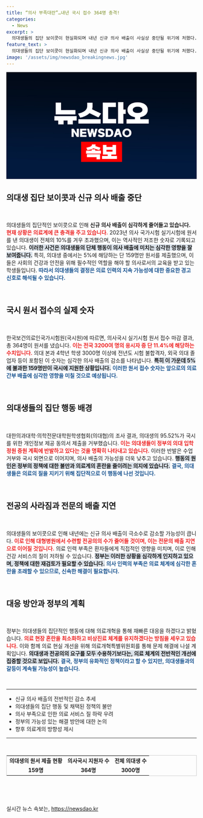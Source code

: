 ```yaml
---
title: “의사 부족대란”…내년 국시 접수 364명 충격!
categories:
  - News
excerpt: >
  의대생들의 집단 보이콧이 현실화되며 내년 신규 의사 배출이 사실상 중단될 위기에 처했다. 현재 전체 의대생 중 단 5%만이 국시에 응시해 의료 인력 부족의 심각성을 드러내고 있다!
feature_text: >
  의대생들의 집단 보이콧이 현실화되며 내년 신규 의사 배출이 사실상 중단될 위기에 처했다. 현재 전체 의대생 중 단 5%만이 국시에 응시해 의료 인력 부족의 심각성을 드러내고 있다!
image: '/assets/img/newsdao_breakingnews.jpg'
---
```


<p><img src="/assets/img/newsdao_breakingnews.jpg" alt="firstkoreanews 속보" /></p>

<h2 data-ke-size="size26">의대생 집단 보이콧과 신규 의사 배출 중단</h2>

<p data-ke-size="size16">&nbsp;</p>

<p>의대생들의 집단적인 보이콧으로 인해 <strong>신규 의사 배출이 심각하게 줄어들고 있습니다.</strong> <b><span style="color: #ee2323;">현재 상황은 의료계에 큰 충격을 주고 있습니다.</span></b> 2023년 의사 국가시험 실기시험에 원서를 낸 의대생이 전체의 10%를 겨우 초과했으며, 이는 역사적인 저조한 숫자로 기록되고 있습니다. <b><span style="background-color: #21538527;">이러한 사건은 의대생들의 단체 행동이 의사 배출에 미치는 심각한 영향을 잘 보여줍니다.</span></b> 특히, 의대생 중에서는 5%에 해당하는 단 159명만 원서를 제출했으며, 이들은 사회의 건강과 안전을 위해 필수적인 역할을 해야 할 의사로서의 교육을 받고 있는 학생들입니다. <b><span style="color: #1a5490;">따라서 의대생들의 결정은 의료 인력의 지속 가능성에 대한 중요한 경고 신호로 해석될 수 있습니다.</span></b> </p>

<p data-ke-size="size16">&nbsp;</p>

<h2 data-ke-size="size26">국시 원서 접수의 실제 숫자</h2>

<p data-ke-size="size16">&nbsp;</p>

<p>한국보건의료인국가시험원(국시원)에 따르면, 의사국시 실기시험 원서 접수 마감 결과, 총 364명이 원서를 냈습니다. <b><span style="color: #ee2323;">이는 전국 3200여 명의 응시자 중 단 11.4%에 해당하는 수치입니다.</span></b> 의대 본과 4학년 학생 3000명 이상에 전년도 시험 불합격자, 외국 의대 졸업자 등이 포함된 이 숫자는 심각한 의사 배출의 감소를 나타냅니다. <b><span style="background-color: #21538527;">특히 이 가운데 5%에 불과한 159명만이 국시에 지원한 상황입니다.</span></b> <b><span style="color: #1a5490;">이러한 원서 접수 숫자는 앞으로의 의료 간부 배출에 심각한 영향을 미칠 것으로 예상됩니다.</span></b></p>

<p data-ke-size="size16">&nbsp;</p>

<h2 data-ke-size="size26">의대생들의 집단 행동 배경</h2>

<p data-ke-size="size16">&nbsp;</p>

<p>대한의과대학·의학전문대학원학생협회(의대협)의 조사 결과, 의대생의 95.52%가 국시를 위한 개인정보 제공 동의서 제출을 거부했습니다. <b><span style="color: #ee2323;">이는 의대생들이 정부의 의대 입학 정원 증원 계획에 반발하고 있다는 것을 명확히 나타내고 있습니다.</span></b> 이러한 반발은 수업 거부와 국시 외면으로 이어지며, 의사 배출의 가능성을 더욱 낮추고 있습니다. <b><span style="background-color: #21538527;">행동의 원인은 정부의 정책에 대한 불만과 의료계의 혼란을 줄이려는 의지에 있습니다.</span></b> <b><span style="color: #1a5490;">결국, 의대생들은 의료의 질을 지키기 위해 집단적으로 이 행동에 나선 것입니다.</span></b></p>

<p data-ke-size="size16">&nbsp;</p>

<h2 data-ke-size="size26">전공의 사라짐과 전문의 배출 지연</h2>

<p data-ke-size="size16">&nbsp;</p>

<p>의대생들의 보이콧으로 인해 내년에는 신규 의사 배출이 극소수로 감소할 가능성이 큽니다. <b><span style="color: #ee2323;">이로 인해 대형병원에서 수련할 전공의의 수가 줄어들 것이며, 이는 전문의 배출 지연으로 이어질 것입니다.</span></b> 의료 인력 부족은 환자들에게 직접적인 영향을 미치며, 이로 인해 건강 서비스의 질이 저하될 수 있습니다. <b><span style="background-color: #21538527;">정부는 이러한 상황을 심각하게 인지하고 있으며, 정책에 대한 재검토가 필요할 수 있습니다.</span></b> <b><span style="color: #1a5490;">의사 인력의 부족은 의료 체계에 심각한 혼란을 초래할 수 있으므로, 신속한 해결이 필요합니다.</span></b></p>

<p data-ke-size="size16">&nbsp;</p>

<h2 data-ke-size="size26">대응 방안과 정부의 계획</h2>

<p data-ke-size="size16">&nbsp;</p>

<p>정부는 의대생들의 집단적인 행동에 대해 의료개혁을 통해 재빠른 대응을 하겠다고 밝혔습니다. <b><span style="color: #ee2323;">의료 현장 혼란을 최소화하고 비상진료 체계를 유지하겠다는 방침을 세우고 있습니다.</span></b> 이와 함께 의료 현실 개선을 위해 의료개혁특별위원회를 통해 문제 해결에 나설 계획입니다. <b><span style="background-color: #21538527;">의대생과 전공의의 요구를 모두 수용하기보다는, 의료 체계의 전반적인 개선에 집중할 것으로 보입니다.</span></b> <b><span style="color: #1a5490;">결국, 정부의 유화적인 정책이라고 할 수 있지만, 의대생들과의 갈등이 계속될 가능성이 높습니다.</span></b></p>

<p data-ke-size="size16">&nbsp;</p>

<hr>

<ul>
    <li>신규 의사 배출의 전반적인 감소 추세</li>
    <li>의대생들의 집단 행동 및 채택된 정책의 불만</li>
    <li>의사 부족으로 인한 의료 서비스 질 하락 우려</li>
    <li>정부의 가능성 있는 해결 방안에 대한 논의</li>
    <li>향후 의료계의 방향성 제시</li>
</ul>

<hr>

<p data-ke-size="size16">&nbsp;</p>

<table style="width: 100%; border: 1px solid #ccc;">
    <tr>
        <td style="text-align: center; height: 17px;"><b>의대생의 원서 제출 현황</b></td>
        <td style="text-align: center; height: 17px;"><b>의사국시 지원자 수</b></td>
        <td style="text-align: center; height: 17px;"><b>전체 의대생 수</b></td>
    </tr>
    <tr>
        <td style="text-align: center; height: 17px;"><b>159명</b></td>
        <td style="text-align: center; height: 17px;"><b>364명</b></td>
        <td style="text-align: center; height: 17px;"><b>3000명</b></td>
    </tr>
</table>

<p data-ke-size="size16">&nbsp;</p>

<p data-ke-size="size16">&nbsp;</p>
실시간 뉴스 속보는, <a href="https://newsdao.kr" rel="dofollow">https://newsdao.kr</a>


